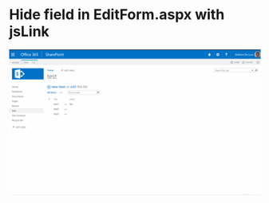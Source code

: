 # Hide field in EditForm.aspx with jsLink

![alt text](https://github.com/giuleon/jsLink/blob/master/jsLink%20hidefield.gif "Hide field in EditForm.aspx")
